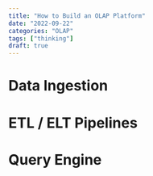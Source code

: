 ```yaml
---
title: "How to Build an OLAP Platform"
date: "2022-09-22"
categories: "OLAP"
tags: ["thinking"]
draft: true
---
```


# Data Ingestion

# ETL / ELT Pipelines

# Query Engine